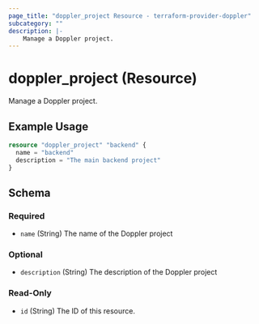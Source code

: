 ```yaml
---
page_title: "doppler_project Resource - terraform-provider-doppler"
subcategory: ""
description: |-
	Manage a Doppler project.
---
```


# doppler_project (Resource)

Manage a Doppler project.

## Example Usage

```terraform
resource "doppler_project" "backend" {
  name = "backend"
  description = "The main backend project"
}
```

<!-- schema generated by tfplugindocs -->
## Schema

### Required

- `name` (String) The name of the Doppler project

### Optional

- `description` (String) The description of the Doppler project

### Read-Only

- `id` (String) The ID of this resource.
